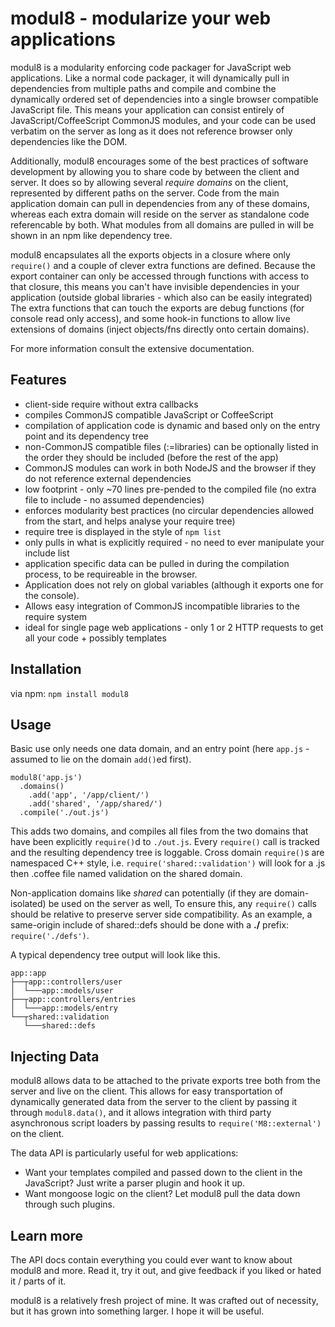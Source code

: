 # modul8 - modularize your web applications

 modul8 is a modularity enforcing code packager for JavaScript web applications.
 Like a normal code packager, it will dynamically pull in dependencies from multiple paths and compile and combine the dynamically ordered set of dependencies
 into a single browser compatible JavaScript file. This means your application can consist entirely of JavaScript/CoffeeScript CommonJS modules, and your code
 can be used verbatim on the server as long as it does not reference browser only dependencies like the DOM.

 Additionally, modul8 encourages some of the best practices of software development by allowing you to share code by between the client and server.
 It does so by allowing several _require domains_ on the client, represented by different paths on the server.
 Code from the main application domain can pull in dependencies from any of these domains, whereas each extra domain
 will reside on the server as standalone code referencable by both. What modules from all domains are pulled in will
 be shown in an npm like dependency tree.

 modul8 encapsulates all the exports objects in a closure where only `require()` and a couple of clever extra functions are defined.
 Because the export container can only be accessed through functions with access to that closure,
 this means you can't have invisible dependencies in your application (outside global libraries - which also can be easily integrated)
 The extra functions that can touch the exports are debug functions (for console read only access), and some hook-in functions to allow live
 extensions of domains (inject objects/fns directly onto certain domains).

 For more information consult the extensive documentation.

## Features
  - client-side require without extra callbacks
  - compiles CommonJS compatible JavaScript or CoffeeScript
  - compilation of application code is dynamic and based only on the entry point and its dependency tree
  - non-CommonJS compatible files (:=libraries) can be optionally listed in the order they should be included (before the rest of the app)
  - CommonJS modules can work in both NodeJS and the browser if they do not reference external dependencies
  - low footprint - only ~70 lines pre-pended to the compiled file (no extra file to include - no assumed dependencies)
  - enforces modularity best practices (no circular dependencies allowed from the start, and helps analyse your require tree)
  - require tree is displayed in the style of `npm list`
  - only pulls in what is explicitly required - no need to ever manipulate your include list
  - application specific data can be pulled in during the compilation process, to be requireable in the browser.
  - Application does not rely on global variables (although it exports one for the console).
  - Allows easy integration of CommonJS incompatible libraries to the require system
  - ideal for single page web applications - only 1 or 2 HTTP requests to get all your code + possibly templates

## Installation

via npm: `npm install modul8`

## Usage
Basic use only needs one data domain, and an entry point (here `app.js` - assumed to lie on the domain `add()`ed first).

    modul8('app.js')
      .domains()
        .add('app', '/app/client/')
        .add('shared', '/app/shared/')
      .compile('./out.js')

 This adds two domains, and compiles all files from the two domains that have been explicitly `require()`d to `./out.js`.
 Every `require()` call is tracked and the resulting dependency tree is loggable. Cross domain `require()`s are namespaced
 C++ style, i.e. `require('shared::validation')` will look for a .js then .coffee file named validation on the shared domain.

 Non-application domains like _shared_ can potentially (if they are domain-isolated) be used on the server as well, To
 ensure this, any `require()` calls should be relative to preserve server side compatibility. As an example,
 a same-origin include of shared::defs should be done with a **./** prefix:  `require('./defs')`.


 A typical dependency tree output will look like this.

    app::app
    ├──┬app::controllers/user
    │  └───app::models/user
    ├──┬app::controllers/entries
    │  └───app::models/entry
    └──┬shared::validation
       └───shared::defs


## Injecting Data

 modul8 allows data to be attached to the private exports tree both from the server and live on the client.
 This allows for easy transportation of dynamically generated data from the server to the client by passing it through `modul8.data()`,
 and it allows integration with third party asynchronous script loaders by passing results to `require('M8::external')` on the client.

 The data API is particularly useful for web applications:

  - Want your templates compiled and passed down to the client in the JavaScript? Just write a parser plugin and hook it up.
  - Want mongoose logic on the client? Let modul8 pull the data down through such plugins.


## Learn more
 The API docs contain everything you could ever want to know about modul8 and more. Read it, try it out, and give feedback if you liked or hated it / parts of it.

 modul8 is a relatively fresh project of mine. It was crafted out of necessity, but it has grown into something larger. I hope it will be useful.
